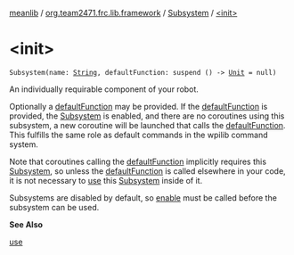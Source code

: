[meanlib](../../index.md) / [org.team2471.frc.lib.framework](../index.md) / [Subsystem](index.md) / [&lt;init&gt;](./-init-.md)

# &lt;init&gt;

`Subsystem(name: `[`String`](https://kotlinlang.org/api/latest/jvm/stdlib/kotlin/-string/index.html)`, defaultFunction: suspend () -> `[`Unit`](https://kotlinlang.org/api/latest/jvm/stdlib/kotlin/-unit/index.html)` = null)`

An individually requirable component of your robot.

Optionally a [defaultFunction](#) may be provided. If the [defaultFunction](#) is provided, the [Subsystem](index.md)
is enabled, and there are no coroutines using this subsystem, a new coroutine will be launched that
calls the [defaultFunction](#). This fulfills the same role as default commands in the wpilib command
system.

Note that coroutines calling the [defaultFunction](#) implicitly requires this [Subsystem](index.md), so unless
the [defaultFunction](#) is called elsewhere in your code, it is not necessary to [use](../use.md) this [Subsystem](index.md)
inside of it.

Subsystems are disabled by default, so [enable](enable.md) must be called before the subsystem can be used.

**See Also**

[use](../use.md)

